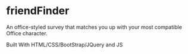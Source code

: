 # friendFinder

An office-styled survey that matches you up with your most compatible Office character.

Built With
HTML/CSS/BootStrap/JQuery and JS 
